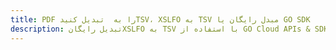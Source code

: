 ---title: PDF را به  تبدیل کنیدTSV، XSLFO به TSV مبدل رایگان یا GO SDKdescription: تبدیل رایگانXSLFO به TSV با استفاده از GO Cloud APIs & SDK همچنین اسناد PDF را در Cloud ایجاد، ویرایش و رندر کنید.---